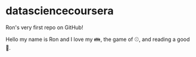 # datasciencecoursera
Ron's very first repo on GitHub!

Hello my name is Ron and I love my :family:, the game of :baseball:, and reading a good :book:.
